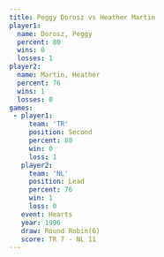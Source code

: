 ```yaml
---
title: Peggy Dorosz vs Heather Martin
player1:               
  name: Dorosz, Peggy  
  percent: 80          
  wins: 0              
  losses: 1            
player2:               
  name: Martin, Heather
  percent: 76          
  wins: 1              
  losses: 0            
games:
 - player1:          
     team: 'TR'      
     position: Second
     percent: 80     
     win: 0          
     loss: 1         
   player2:        
     team: 'NL'    
     position: Lead
     percent: 76   
     win: 1        
     loss: 0       
   event: Hearts       
   year: 1996          
   draw: Round Robin(6)
   score: TR 7 - NL 11 
---
```

